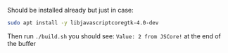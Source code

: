 Should be installed already but just in case:
```sh
sudo apt install -y libjavascriptcoregtk-4.0-dev
```
Then run `./build.sh` you should see: `Value: 2 from JSCore!` at the end of the buffer
